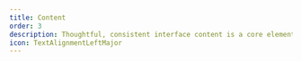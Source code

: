 ```yaml
---
title: Content
order: 3
description: Thoughtful, consistent interface content is a core element of a well-designed user experience.
icon: TextAlignmentLeftMajor
---
```

